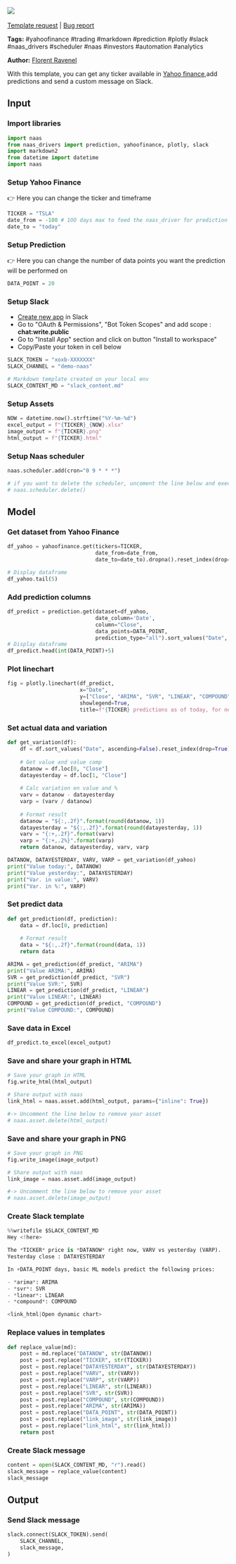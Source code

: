 <a href="https://app.naas.ai/user-redirect/naas/downloader?url=https://raw.githubusercontent.com/jupyter-naas/awesome-notebooks/master/YahooFinance/YahooFinance_Send_daily_prediction_to_Slack.ipynb" target="_parent"><img src="https://naasai-public.s3.eu-west-3.amazonaws.com/open_in_naas.svg"/></a><br><br><a href="https://github.com/jupyter-naas/awesome-notebooks/issues/new?assignees=&labels=&template=template-request.md&title=Tool+-+Action+of+the+notebook+">Template request</a> | <a href="https://github.com/jupyter-naas/awesome-notebooks/issues/new?assignees=&labels=bug&template=bug_report.md&title=YahooFinance+-+Send+daily+prediction+to+Slack:+Error+short+description">Bug report</a>

**Tags:** #yahoofinance #trading #markdown #prediction #plotly #slack #naas_drivers #scheduler #naas #investors #automation #analytics

**Author:** [Florent Ravenel](https://www.linkedin.com/in/florent-ravenel/)

With this template, you can get any ticker available in [Yahoo finance](https://finance.yahoo.com/quote/TSLA/),add predictions and send a custom message on Slack.<br> 

## Input

### Import libraries


```python
import naas
from naas_drivers import prediction, yahoofinance, plotly, slack
import markdown2
from datetime import datetime
import naas
```

### Setup Yahoo Finance
👉 Here you can change the ticker and timeframe


```python
TICKER = "TSLA"
date_from = -100 # 1OO days max to feed the naas_driver for prediction
date_to = "today"
```

### Setup Prediction
👉 Here you can change the number of data points you want the prediction will be performed on


```python
DATA_POINT = 20
```

### Setup Slack
- [Create new app](https://api.slack.com/apps) in Slack
- Go to "OAuth & Permissions", "Bot Token Scopes" and add scope : **chat:write.public**
- Go to "Install App" section and click on button "Install to workspace"
- Copy/Paste your token in cell below


```python
SLACK_TOKEN = "xoxb-XXXXXXX"
SLACK_CHANNEL = "demo-naas"

# Markdown template created on your local env
SLACK_CONTENT_MD = "slack_content.md"
```

### Setup Assets


```python
NOW = datetime.now().strftime("%Y-%m-%d")
excel_output = f"{TICKER}_{NOW}.xlsx"
image_output = f"{TICKER}.png"
html_output = f"{TICKER}.html"
```

### Setup Naas scheduler


```python
naas.scheduler.add(cron="0 9 * * *")

# if you want to delete the scheduler, uncoment the line below and execute the cell
# naas.scheduler.delete() 
```

## Model

### Get dataset from Yahoo Finance


```python
df_yahoo = yahoofinance.get(tickers=TICKER,
                            date_from=date_from,
                            date_to=date_to).dropna().reset_index(drop=True)

# Display dataframe
df_yahoo.tail(5)
```

### Add prediction columns


```python
df_predict = prediction.get(dataset=df_yahoo,
                            date_column='Date',
                            column="Close",
                            data_points=DATA_POINT,
                            prediction_type="all").sort_values("Date", ascending=False).reset_index(drop=True)
# Display dataframe
df_predict.head(int(DATA_POINT)+5)
```

### Plot linechart


```python
fig = plotly.linechart(df_predict,
                       x="Date",
                       y=["Close", "ARIMA", "SVR", "LINEAR", "COMPOUND"],
                       showlegend=True,
                       title=f"{TICKER} predictions as of today, for next {str(DATA_POINT)} days.")
```

### Set actual data and variation


```python
def get_variation(df):
    df = df.sort_values("Date", ascending=False).reset_index(drop=True)
    
    # Get value and value comp
    datanow = df.loc[0, "Close"]
    datayesterday = df.loc[1, "Close"]
    
    # Calc variation en value and %
    varv = datanow - datayesterday
    varp = (varv / datanow)
    
    # Format result
    datanow = "${:,.2f}".format(round(datanow, 1))
    datayesterday = "${:,.2f}".format(round(datayesterday, 1))
    varv = "{:+,.2f}".format(varv)
    varp = "{:+,.2%}".format(varp)
    return datanow, datayesterday, varv, varp

DATANOW, DATAYESTERDAY, VARV, VARP = get_variation(df_yahoo)
print("Value today:", DATANOW)
print("Value yesterday:", DATAYESTERDAY)
print("Var. in value:", VARV)
print("Var. in %:", VARP)
```

### Set predict data


```python
def get_prediction(df, prediction):
    data = df.loc[0, prediction]
    
    # Format result
    data = "${:,.2f}".format(round(data, 1))
    return data

ARIMA = get_prediction(df_predict, "ARIMA")
print("Value ARIMA:", ARIMA)
SVR = get_prediction(df_predict, "SVR")
print("Value SVR:", SVR)
LINEAR = get_prediction(df_predict, "LINEAR")
print("Value LINEAR:", LINEAR)
COMPOUND = get_prediction(df_predict, "COMPOUND")
print("Value COMPOUND:", COMPOUND)
```

### Save data in Excel


```python
df_predict.to_excel(excel_output)
```

### Save and share your graph in HTML


```python
# Save your graph in HTML
fig.write_html(html_output)

# Share output with naas
link_html = naas.asset.add(html_output, params={"inline": True})

#-> Uncomment the line below to remove your asset
# naas.asset.delete(html_output)
```

### Save and share your graph in PNG


```python
# Save your graph in PNG
fig.write_image(image_output)

# Share output with naas
link_image = naas.asset.add(image_output)

#-> Uncomment the line below to remove your asset
# naas.asset.delete(image_output)
```

### Create Slack template


```python
%%writefile $SLACK_CONTENT_MD
Hey <!here>

The *TICKER* price is *DATANOW* right now, VARV vs yesterday (VARP).
Yesterday close : DATAYESTERDAY

In +DATA_POINT days, basic ML models predict the following prices: 

- *arima*: ARIMA
- *svr*: SVR
- *linear*: LINEAR
- *compound*: COMPOUND

<link_html|Open dynamic chart>
```

### Replace values in templates


```python
def replace_value(md):
    post = md.replace("DATANOW", str(DATANOW))
    post = post.replace("TICKER", str(TICKER))
    post = post.replace("DATAYESTERDAY", str(DATAYESTERDAY))
    post = post.replace("VARV", str(VARV))
    post = post.replace("VARP", str(VARP))
    post = post.replace("LINEAR", str(LINEAR))
    post = post.replace("SVR", str(SVR))
    post = post.replace("COMPOUND", str(COMPOUND))
    post = post.replace("ARIMA", str(ARIMA))
    post = post.replace("DATA_POINT", str(DATA_POINT))
    post = post.replace("link_image", str(link_image))
    post = post.replace("link_html", str(link_html))
    return post
```

### Create  Slack message


```python
content = open(SLACK_CONTENT_MD, "r").read()
slack_message = replace_value(content)
slack_message
```

## Output

### Send Slack message


```python
slack.connect(SLACK_TOKEN).send(
    SLACK_CHANNEL,
    slack_message,
)
```
